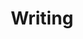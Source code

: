 ---
# This topic lives at
# https://digital.gov/topics/writing

slug: "writing"

# Topic Title
title: "Writing"

# description — keep it short and clear
summary: ""


# Weight
weight: 2

# For more information on managing topics,
# see https://github.com/GSA/digitalgov.gov/wiki
---